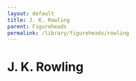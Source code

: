 ```yaml
---
layout: default
title: J. K. Rowling
parent: Figureheads
permalink: /library/figureheads/rowling
---
```


# J. K. Rowling
